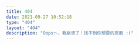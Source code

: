 ```yaml
---
title: 404
date: 2021-09-27 10:52:18
type: "404"
layout: "404"
description: "Oops～，我崩溃了！找不到你想要的页面 :("
---
```

